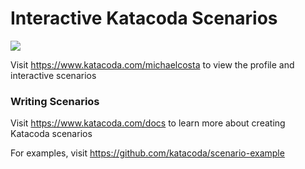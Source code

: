 # Interactive Katacoda Scenarios

[![](http://shields.katacoda.com/katacoda/michaelcosta/count.svg)](https://www.katacoda.com/michaelcosta "Get your profile on Katacoda.com")

Visit https://www.katacoda.com/michaelcosta to view the profile and interactive scenarios

### Writing Scenarios
Visit https://www.katacoda.com/docs to learn more about creating Katacoda scenarios

For examples, visit https://github.com/katacoda/scenario-example
